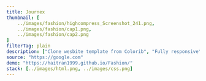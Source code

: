 ```yaml
---
title: Journex
thumbnail: [
    ../images/fashion/highcompress_Screenshot_241.png,
    ../images/fashion/cap1.png,
    ../images/fashion/cap2.png
]
filterTag: plain
description: ["Clone wesbite template from Colorib", "Fully responsive"]
source: "https://google.com"
demo: "https://haitran1999.github.io/Fashion/"
stack: [../images/html.png, ../images/css.png]
---
```

